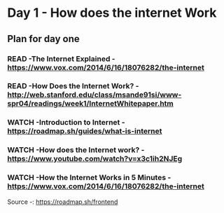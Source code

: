 # Day 1 - How does the internet Work

## Plan for day one 

### READ -The Internet Explained -https://www.vox.com/2014/6/16/18076282/the-internet

### READ -How Does the Internet Work? -http://web.stanford.edu/class/msande91si/www-spr04/readings/week1/InternetWhitepaper.htm

### WATCH -Introduction to Internet -https://roadmap.sh/guides/what-is-internet

### WATCH -How does the Internet work? -https://www.youtube.com/watch?v=x3c1ih2NJEg

### WATCH -How the Internet Works in 5 Minutes -https://www.vox.com/2014/6/16/18076282/the-internet


Source -: https://roadmap.sh/frontend

